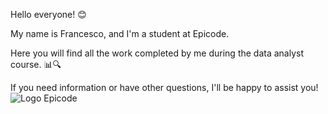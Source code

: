 Hello everyone! 😊

My name is Francesco, and I'm a student at Epicode.

Here you will find all the work completed by me during the data analyst course. 📊🔍

If you need information or have other questions, I'll be happy to assist you!
![Logo Epicode](https://github.com/FrancescoZaratti/Epicode/assets/153545609/c8cf7352-efa8-4c8d-ae1c-16a816507592)
